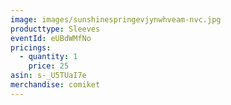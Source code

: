 ```yaml
---
image: images/sunshinespringevjynwhveam-nvc.jpg
producttype: Sleeves
eventId: eUBdWMfNo
pricings:
  - quantity: 1
    price: 25
asin: s-_U5TUaI7e
merchandise: comiket
---
```

